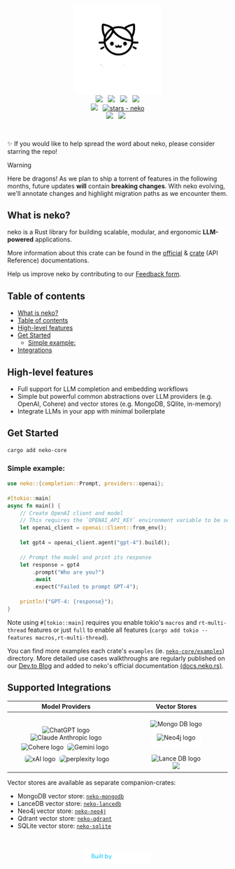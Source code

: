 <p align="center">
<picture>
    <source media="(prefers-color-scheme: dark)" srcset="img/neko-playgrounds.svg">
    <source media="(prefers-color-scheme: light)" srcset="img/neko-playgrounds.svg">
    <img src="img/neko-playgrounds.svg" style="width: 40%; height: 40%;" alt="neko logo">
</picture>
<br>
<a href="https://docs.neko.rs"><img src="https://img.shields.io/badge/📖 docs-neko.rs-dca282.svg" /></a> &nbsp;
<a href="https://docs.rs/neko-core/latest/neko/"><img src="https://img.shields.io/badge/docs-API Reference-dca282.svg" /></a> &nbsp;
<a href="https://crates.io/crates/neko-core"><img src="https://img.shields.io/crates/v/neko-core.svg?color=dca282" /></a>
&nbsp;
<a href="https://crates.io/crates/neko-core"><img src="https://img.shields.io/crates/d/neko-core.svg?color=dca282" /></a>
</br>
<a href="https://discord.gg/playgrounds"><img src="https://img.shields.io/discord/511303648119226382?color=%236d82cc&label=Discord&logo=discord&logoColor=white" /></a>
&nbsp;
<a href="https://github.com/0xPlaygrounds/neko"><img src="https://img.shields.io/github/stars/0xPlaygrounds/neko?style=social" alt="stars - neko" /></a>
<br>
<a href=""><img src="https://img.shields.io/badge/built_with-Rust-dca282.svg?logo=rust" /></a>
&nbsp;
<a href="https://twitter.com/Playgrounds0x"><img src="https://img.shields.io/twitter/follow/Playgrounds0x"></a> &nbsp

<br>
</p>
&nbsp;

✨ If you would like to help spread the word about neko, please consider starring the repo!

> [!WARNING]
> Here be dragons! As we plan to ship a torrent of features in the following months, future updates **will** contain **breaking changes**. With neko evolving, we'll annotate changes and highlight migration paths as we encounter them.


## What is neko?
neko is a Rust library for building scalable, modular, and ergonomic **LLM-powered** applications.

More information about this crate can be found in the [official](https://docs.neko.rs) & [crate](https://docs.rs/neko-core/latest/neko/) (API Reference) documentations.

Help us improve neko by contributing to our [Feedback form](https://bit.ly/neko-Feeback-Form).

## Table of contents

- [What is neko?](#what-is-neko)
- [Table of contents](#table-of-contents)
- [High-level features](#high-level-features)
- [Get Started](#get-started)
  - [Simple example:](#simple-example)
- [Integrations](#integrations)

## High-level features
- Full support for LLM completion and embedding workflows
- Simple but powerful common abstractions over LLM providers (e.g. OpenAI, Cohere) and vector stores (e.g. MongoDB, SQlite, in-memory)
- Integrate LLMs in your app with minimal boilerplate



## Get Started
```bash
cargo add neko-core
```

### Simple example:
```rust
use neko::{completion::Prompt, providers::openai};

#[tokio::main]
async fn main() {
    // Create OpenAI client and model
    // This requires the `OPENAI_API_KEY` environment variable to be set.
    let openai_client = openai::Client::from_env();

    let gpt4 = openai_client.agent("gpt-4").build();

    // Prompt the model and print its response
    let response = gpt4
        .prompt("Who are you?")
        .await
        .expect("Failed to prompt GPT-4");

    println!("GPT-4: {response}");
}
```
Note using `#[tokio::main]` requires you enable tokio's `macros` and `rt-multi-thread` features
or just `full` to enable all features (`cargo add tokio --features macros,rt-multi-thread`).

You can find more examples each crate's `examples` (ie. [`neko-core/examples`](./neko-core/examples)) directory. More detailed use cases walkthroughs are regularly published on our [Dev.to Blog](https://dev.to/0thtachi) and added to neko's official documentation [(docs.neko.rs)](http://docs.neko.rs).

## Supported Integrations

| Model Providers |                                                                                                                                                                                                                                                                                                               Vector Stores                                                                                                                                                                                                                                                                                                               |
|:--------------:|:-----------------------------------------------------------------------------------------------------------------------------------------------------------------------------------------------------------------------------------------------------------------------------------------------------------------------------------------------------------------------------------------------------------------------------------------------------------------------------------------------------------------------------------------------------------------------------------------------------------------------------------------:|
| <br><img src="https://upload.wikimedia.org/wikipedia/commons/thumb/0/04/ChatGPT_logo.svg/1024px-ChatGPT_logo.svg.png" alt="ChatGPT logo" width="50em"> <picture><source media="(prefers-color-scheme: dark)" srcset="https://www.fahimai.com/wp-content/uploads/2024/06/Untitled-design-7.png"><source media="(prefers-color-scheme: light)" srcset="https://upload.wikimedia.org/wikipedia/commons/thumb/8/8a/Claude_AI_logo.svg/1024px-Claude_AI_logo.svg.png"><img src="https://www.fahimai.com/wp-content/uploads/2024/06/Untitled-design-7.png" alt="Claude Anthropic logo" width="50em"></picture> <br> <img src="https://cdn.sanity.io/images/rjtqmwfu/production/0adbf394439f4cd0ab8b5b3b6fe1da10c8099024-201x200.svg" alt="Cohere logo" width="50em"> <img src="https://logospng.org/download/google-gemini/google-gemini-1024.png" style="background-color: white; border-radius: 10px; padding: 5px 5px ; width: 3em;" alt="Gemini logo"> <br> <img src="https://upload.wikimedia.org/wikipedia/commons/thumb/5/57/XAI-Logo.svg/512px-XAI-Logo.svg.png?20240912222841" style="background-color: white; border-radius: 10px; padding: 5px 5px ; width: 3em;" alt="xAI logo"> <img src="https://github.com/user-attachments/assets/4763ae96-ddc9-4f69-ab38-23592e6c4ead" style="background-color: white; border-radius: 10px; padding: 5px 0px ; width: 4em;" alt="perplexity logo">| <br><img src="https://cdn.prod.website-files.com/6640cd28f51f13175e577c05/664e00a400e23f104ed2b6cd_3b3dd6e8-8a73-5879-84a9-a42d5b910c74.svg" alt="Mongo DB logo" width="50em"> <img src="https://upload.wikimedia.org/wikipedia/commons/e/e5/Neo4j-logo_color.png" alt="Neo4j logo" style="background-color: white; border-radius: 1em; padding: 1em 1em ; width: 4em;"><br><br><img src="https://cdn-images-1.medium.com/max/844/1*Jp6VwF0OcdeyRyW0Ln0RMQ@2x.png" width="100em" alt="Lance DB logo"> <br> <img src="https://upload.wikimedia.org/wikipedia/commons/thumb/3/38/SQLite370.svg/440px-SQLite370.svg.png" style="width: 6em"> |


Vector stores are available as separate companion-crates:
- MongoDB vector store: [`neko-mongodb`](https://github.com/0xPlaygrounds/neko/tree/main/neko-mongodb)
- LanceDB vector store: [`neko-lancedb`](https://github.com/0xPlaygrounds/neko/tree/main/neko-lancedb)
- Neo4j vector store: [`neko-neo4j`](https://github.com/0xPlaygrounds/neko/tree/main/neko-neo4j)
- Qdrant vector store: [`neko-qdrant`](https://github.com/0xPlaygrounds/neko/tree/main/neko-qdrant)
- SQLite vector store: [`neko-sqlite`](https://github.com/0xPlaygrounds/neko/tree/main/neko-sqlite)


<p align="center">
<br>
<br>
<img src="img/built-by-playgrounds.svg" alt="Build by Playgrounds" width="30%">
</p>
